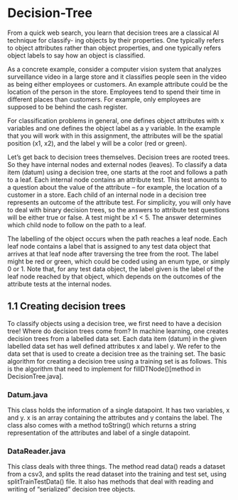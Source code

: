 # Decision-Tree

From a quick web search, you learn that decision trees are a classical AI technique for classify- ing objects by their properties. One typically refers to object attributes rather than object properties, and one typically refers object labels to say how an object is classified.


As a concrete example, consider a computer vision system that analyzes surveillance video in a large store and it classifies people seen in the video as being either employees or customers. An example attribute could be the location of the person in the store. Employees tend to spend their time in different places than customers. For example, only employees are supposed to be behind the cash register.


For classification problems in general, one defines object attributes with x variables and one defines the object label as a y variable. In the example that you will work with in this assignment, the attributes will be the spatial position (x1, x2), and the label y will be a color (red or green).


Let’s get back to decision trees themselves. Decision trees are rooted trees. So they have internal nodes and external nodes (leaves). To classify a data item (datum) using a decision tree, one starts at the root and follows a path to a leaf. Each internal node contains an attribute test. This test amounts to a question about the value of the attribute – for example, the location of a customer in a store. Each child of an internal node in a decision tree represents an outcome of the attribute test. For simplicity, you will only have to deal with binary decision trees, so the answers to attribute test questions will be either true or false. A test might be x1 < 5. The answer determines which child node to follow on the path to a leaf.


The labelling of the object occurs when the path reaches a leaf node. Each leaf node contains a label that is assigned to any test data object that arrives at that leaf node after traversing the tree from the root. The label might be red or green, which could be coded using an enum type, or simply 0 or 1. Note that, for any test data object, the label given is the label of the leaf node reached by that object, which depends on the outcomes of the attribute tests at the internal nodes.

## 1.1 Creating decision trees

To classify objects using a decision tree, we first need to have a decision tree! Where do decision trees come from? In machine learning, one creates decision trees from a labelled data set. Each data item (datum) in the given labelled data set has well defined attributes x and label y. We refer to the data set that is used to create a decision tree as the training set. The basic algorithm for creating a decision tree using a training set is as follows. This is the algorithm that need to implement for fillDTNode()[method in DecisionTree.java].

### Datum.java

This class holds the information of a single datapoint. It has two variables, x and y. x is an array containing the attributes and y contains the label.
The class also comes with a method toString() which returns a string representation of the attributes and label of a single datapoint.

### DataReader.java

This class deals with three things. The method read data() reads a dataset from a csv3, and splits the read dataset into the training and test set, using splitTrainTestData() file. It also has methods that deal with reading and writing of “serialized” decision tree objects.
